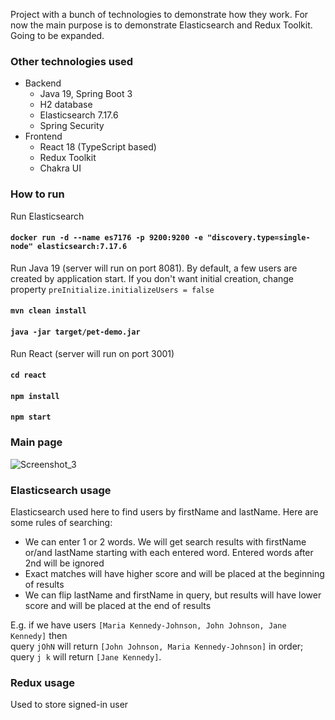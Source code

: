 Project with a bunch of technologies to demonstrate how they work. 
For now the main purpose is to demonstrate Elasticsearch and Redux Toolkit.
Going to be expanded.

### Other technologies used

* Backend
    * Java 19, Spring Boot 3
    * H2 database
    * Elasticsearch 7.17.6
    * Spring Security
* Frontend
    * React 18 (TypeScript based)
    * Redux Toolkit
    * Chakra UI

### How to run

Run Elasticsearch
#### `docker run -d --name es7176 -p 9200:9200 -e "discovery.type=single-node" elasticsearch:7.17.6`

Run Java 19 (server will run on port 8081). By default, a few users are created by application start. 
If you don't want initial creation, change property `preInitialize.initializeUsers = false`
#### `mvn clean install`
#### `java -jar target/pet-demo.jar`

Run React (server will run on port 3001)
#### `cd react`
#### `npm install`
#### `npm start`

### Main page

![Screenshot_3](https://user-images.githubusercontent.com/54511054/197914563-48e54ccf-1730-49ef-88a8-8fee67e9c87a.png)

### Elasticsearch usage

Elasticsearch used here to find users by firstName and lastName.
Here are some rules of searching: 
* We can enter 1 or 2 words. We will get search results with firstName or/and lastName starting with each entered word. Entered words after 2nd will be ignored
* Exact matches will have higher score and will be placed at the beginning of results
* We can flip lastName and firstName in query, but results will have lower score and will be placed at the end of results

E.g. if we have users `[Maria Kennedy-Johnson, John Johnson, Jane Kennedy]` then <br/>
query `jOhN` will return `[John Johnson, Maria Kennedy-Johnson]` in order;<br/>
query `j k` will return `[Jane Kennedy]`.

### Redux usage

Used to store signed-in user



